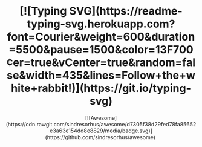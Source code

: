 <h1 align='center'> 
[![Typing SVG](https://readme-typing-svg.herokuapp.com?font=Courier&weight=600&duration=5500&pause=1500&color=13F700&center=true&vCenter=true&random=false&width=435&lines=Follow+the+white+rabbit!)](https://git.io/typing-svg)
</h1>

<div align="center" markdown="1">  
[![Awesome](https://cdn.rawgit.com/sindresorhus/awesome/d7305f38d29fed78fa85652e3a63e154dd8e8829/media/badge.svg)](https://github.com/sindresorhus/awesome)&#160;
</div>
